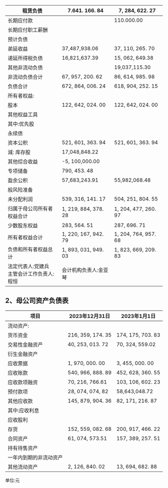 | 租赁负债                      | 7.641. 166. 84       | 7, 284, 622. 27      |
|---------------------------|----------------------|----------------------|
| 长期应付款                     |                      | 110.000.00           |
| 长期应付职工薪酬                  |                      |                      |
| 预计负债                      |                      |                      |
| 弟延收益                      | 37,487,938.06        | 37, 110, 265. 70     |
| 递延所得税负债                   | 16,821,637.39        | 15, 062, 649.38      |
| 其他非流动负债                   |                      | 19,037,115.30        |
| 非流动负债合计                   | 67, 957, 200. 62     | 86, 614, 985. 98     |
| 负债合计                      | 672, 864, 006. 24    | 618, 904, 252. 15    |
| 所有者权益:                    |                      |                      |
| 股本                        | 122, 642, 024. 00    | 122, 642, 024. 00    |
| 其他权益工具                    |                      |                      |
| 其中:优先股                    |                      |                      |
| 永续债                       |                      |                      |
| 资本公积                      | 521, 601, 363. 94    | 521, 601, 363. 94    |
| 減: 库存股                    | 17,048,848.22        |                      |
| 其他综合收益                    | -5, 100,000.00       |                      |
| 专项储备                      | 790, 453. 48         |                      |
| 盈余公积                      | 57,683,243.91        | 55,982,068.48        |
| 般风险准备                     |                      |                      |
| 未分配利润                     | 539, 316, 141. 17    | 504, 251, 804. 55    |
| 归属于母公司所有者权益合计             | 1, 219, 884, 378. 28 | 1, 204, 477, 260. 97 |
| 少数股东权益                    | 283, 564. 51         | 287, 696. 71         |
| 所有者权益合计                   | 1, 220, 167, 942. 79 | 1, 204, 764, 957. 68 |
| 负债和所有者权益总计                | 1, 893, 031, 949. 03 | 1, 823, 669, 209. 83 |
| 法定代表人:党建兵<br>主管会计工作负责人:程恒 | 会计机构负责人:金亚琴          |                      |

## 2、母公司资产负债表

| 项目          | 2023年12月31日       | 2023年1月1日         |
|-------------|-------------------|-------------------|
| 流动资产:       |                   |                   |
| 货币资金        | 216, 359, 174. 35 | 174, 175, 703. 83 |
| 交易性金融资产     | 40, 253, 013. 72  | 70, 324, 559.02   |
| 衍生金融资产      |                   |                   |
| 应收票据        | 1, 970, 000. 00   | 3, 455, 000. 00   |
| 应收账款        | 540, 966, 888. 89 | 452, 628, 360. 55 |
| 应收款项融资      | 70, 216, 766.61   | 103, 106, 602. 23 |
| 预付款项        | 28, 074, 074, 82  | 58,643,048.72     |
| 其他应收款       | 145, 879, 904. 36 | 82, 171, 216. 87  |
| 其中:应收利息     |                   |                   |
| 应收股利        |                   |                   |
| 存货          | 152, 559, 082. 68 | 200, 917, 466. 22 |
| 合同资产        | 61, 074, 573.51   | 157, 389, 257. 51 |
| 持有待售资产      |                   |                   |
| 一年内到期的非流动资产 |                   |                   |
| 其他流动资产      | 2, 126, 840. 02   | 13, 694, 682. 88  |

单位:元